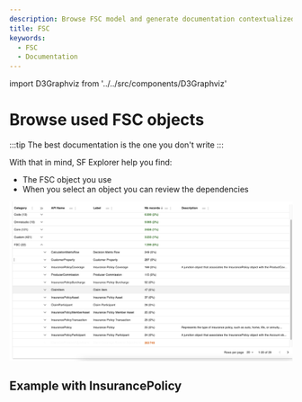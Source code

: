```yaml
---
description: Browse FSC model and generate documentation contextualized to your org
title: FSC
keywords:
  - FSC
  - Documentation
---
```


import D3Graphviz from '../../src/components/D3Graphviz'

# Browse used FSC objects
:::tip
The best documentation is the one you don't write
:::

With that in mind, SF Explorer help you find:
- The FSC object you use
- When you select an object you can review the dependencies

![example](./fsc.png) 

## Example with InsurancePolicy
<D3Graphviz />
